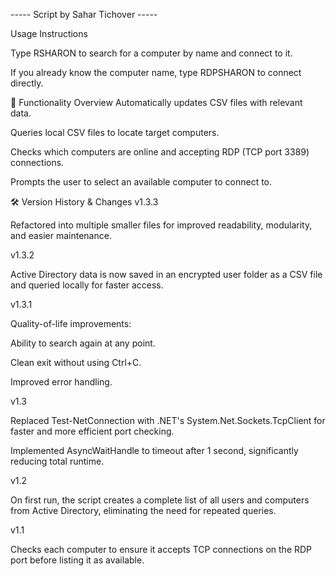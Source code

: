 ----- Script by Sahar Tichover -----

Usage Instructions

Type RSHARON to search for a computer by name and connect to it.

If you already know the computer name, type RDPSHARON to connect directly.

🔄 Functionality Overview
Automatically updates CSV files with relevant data.

Queries local CSV files to locate target computers.

Checks which computers are online and accepting RDP (TCP port 3389) connections.

Prompts the user to select an available computer to connect to.

🛠️ Version History & Changes
v1.3.3

Refactored into multiple smaller files for improved readability, modularity, and easier maintenance.

v1.3.2

Active Directory data is now saved in an encrypted user folder as a CSV file and queried locally for faster access.

v1.3.1

Quality-of-life improvements:

Ability to search again at any point.

Clean exit without using Ctrl+C.

Improved error handling.

v1.3

Replaced Test-NetConnection with .NET's System.Net.Sockets.TcpClient for faster and more efficient port checking.

Implemented AsyncWaitHandle to timeout after 1 second, significantly reducing total runtime.

v1.2

On first run, the script creates a complete list of all users and computers from Active Directory, eliminating the need for repeated queries.

v1.1

Checks each computer to ensure it accepts TCP connections on the RDP port before listing it as available.